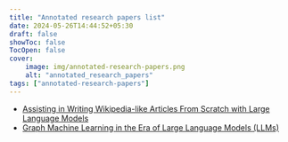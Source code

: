 ```yaml
---
title: "Annotated research papers list"
date: 2024-05-26T14:44:52+05:30
draft: false
showToc: false
TocOpen: false
cover:
    image: img/annotated-research-papers.png
    alt: "annotated_research_papers"
tags: ["annotated-research-papers"]
---
```


* [Assisting in Writing Wikipedia-like Articles From Scratch with Large Language Models](https://github.com/sukhdeepg/annotated-research-papers/blob/main/2402.14207v2-annotated.pdf)
* [Graph Machine Learning in the Era of Large Language Models (LLMs)](https://github.com/sukhdeepg/annotated-research-papers/blob/main/2404.14928v1-annotated.pdf)
